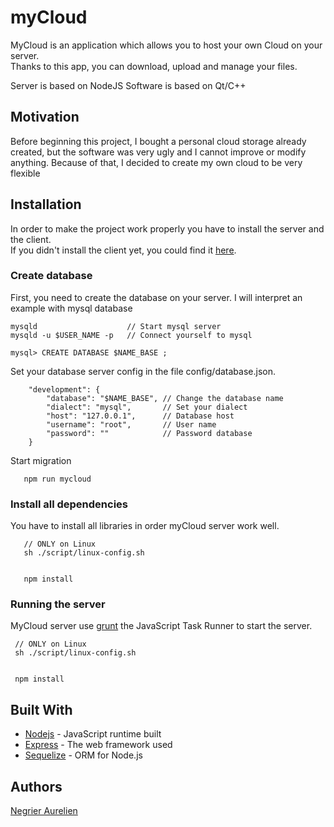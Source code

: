 # myCloud

MyCloud is an application which allows you to host your own Cloud on your server.   
Thanks to this app, you can download, upload and manage your files.

Server is based on NodeJS
Software is based on Qt/C++

## Motivation

Before beginning this project, I bought a personal cloud storage already created, but the software was very ugly and I cannot improve or modify anything. Because of that, I decided to create my own cloud to be very flexible

## Installation

In order to make the project work properly you have to install the server and the client.  
If you didn't install the client yet, you could find it [here](https://github.com/negrie-a/myCloud-client).

### Create database

First, you need to create the database on your server. I will interpret an example with mysql database

```
mysqld                    // Start mysql server
mysqld -u $USER_NAME -p   // Connect yourself to mysql

mysql> CREATE DATABASE $NAME_BASE ;

```

Set your database server config in the file config/database.json.

```
    "development": {
        "database": "$NAME_BASE", // Change the database name
        "dialect": "mysql",       // Set your dialect
        "host": "127.0.0.1",      // Database host
        "username": "root",       // User name
        "password": ""            // Password database
    }

```

Start migration

```
   npm run mycloud
```

### Install all dependencies

You have to install all libraries in order myCloud server work well.



```
   // ONLY on Linux
   sh ./script/linux-config.sh
   
   
   npm install
```

### Running the server
  MyCloud server use [grunt](http://gruntjs.com/) the JavaScript Task Runner to start the server.
  
  ```
   // ONLY on Linux
   sh ./script/linux-config.sh
   
   
   npm install
```
  
## Built With

* [Nodejs](https://nodejs.org/en/) - JavaScript runtime built
* [Express](http://expressjs.com/) - The web framework used
* [Sequelize](http://docs.sequelizejs.com/en/v3/) - ORM for Node.js

## Authors

[Negrier Aurelien](http://www.aurelien-negrier.me/) 

